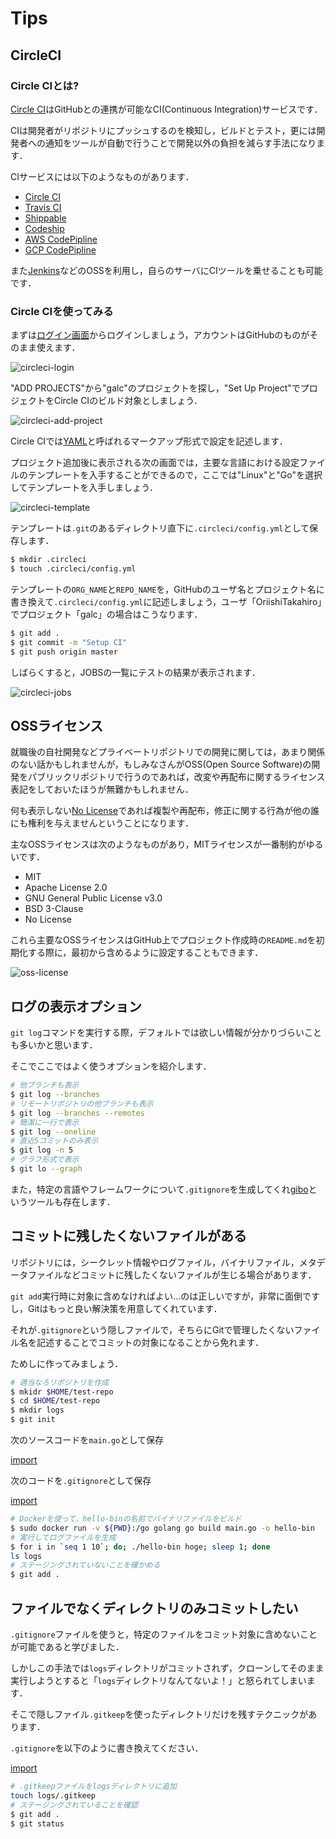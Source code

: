 # Tips

## CircleCI

### Circle CIとは?

[Circle CI](https://circleci.com/)はGitHubとの連携が可能なCI(Continuous Integration)サービスです．

CIは開発者がリポジトリにプッシュするのを検知し，ビルドとテスト，更には開発者への通知をツールが自動で行うことで開発以外の負担を減らす手法になります．

CIサービスには以下のようなものがあります．

- [Circle CI](https://circleci.com/)
- [Travis CI](http://travis-ci.com/)
- [Shippable](https://www.shippable.com/)
- [Codeship](https://www.codeship.io/)
- [AWS CodePipline]()
- [GCP CodePipline]()

また[Jenkins]()などのOSSを利用し，自らのサーバにCIツールを乗せることも可能です．

### Circle CIを使ってみる

まずは[ログイン画面](https://circleci.com/vcs-authorize/)からログインしましょう，アカウントはGitHubのものがそのまま使えます．

![circleci-login](../img/chap5/circleci-login.png)

"ADD PROJECTS"から"galc"のプロジェクトを探し，"Set Up Project"でプロジェクトをCircle CIのビルド対象としましょう．

![circleci-add-project](../img/chap5/circleci-add-project.png)

Circle CIでは[YAML](https://yaml.org/spec/history/2001-05-26.html)と呼ばれるマークアップ形式で設定を記述します．

プロジェクト追加後に表示される次の画面では，主要な言語における設定ファイルのテンプレートを入手することができるので，ここでは"Linux"と"Go"を選択してテンプレートを入手しましょう．

![circleci-template](../img/chap5/circleci-select-template.png)

テンプレートは`.git`のあるディレクトリ直下に`.circleci/config.yml`として保存します．

```sh
$ mkdir .circleci
$ touch .circleci/config.yml
```

テンプレートの`ORG_NAME`と`REPO_NAME`を，GitHubのユーザ名とプロジェクト名に書き換えて`.circleci/config.yml`に記述しましょう，ユーザ「OriishiTakahiro」でプロジェクト「galc」の場合はこうなります．

```sh
$ git add .
$ git commit -m "Setup CI"
$ git push origin master
```

しばらくすると，JOBSの一覧にテストの結果が表示されます．

![circleci-jobs](../img/chap5/circleci-jobs.png)

## OSSライセンス

就職後の自社開発などプライベートリポジトリでの開発に関しては，あまり関係のない話かもしれませんが，もしみなさんがOSS(Open Source Software)の開発をパブリックリポジトリで行うのであれば，改変や再配布に関するライセンス表記をしておいたほうが無難かもしれません．

何も表示しない[No License](https://choosealicense.com/no-permission/)であれば複製や再配布，修正に関する行為が他の誰にも権利を与えませんということになります．

主なOSSライセンスは次のようなものがあり，MITライセンスが一番制約がゆるいです．

- MIT
- Apache License 2.0
- GNU General Public License v3.0
- BSD 3-Clause
- No License

これら主要なOSSライセンスはGitHub上でプロジェクト作成時の`README.md`を初期化する際に，最初から含めるように設定することもできます．

![oss-license](../img/chap5/oss-license.png)

## ログの表示オプション

`git log`コマンドを実行する際，デフォルトでは欲しい情報が分かりづらいことも多いかと思います．

そこでここではよく使うオプションを紹介します．

```sh
# 他ブランチも表示
$ git log --branches
# リモートリポジトリの他ブランチも表示
$ git log --branches --remotes
# 簡潔に一行で表示
$ git log --oneline
# 直近5コミットのみ表示
$ git log -n 5
# グラフ形式で表示
$ git lo --graph
```

また，特定の言語やフレームワークについて`.gitignore`を生成してくれ[gibo](https://github.com/simonwhitaker/gibo)というツールも存在します．

## コミットに残したくないファイルがある

リポジトリには，シークレット情報やログファイル，バイナリファイル，メタデータファイルなどコミットに残したくないファイルが生じる場合があります．

`git add`実行時に対象に含めなければよい...のは正しいですが，非常に面倒ですし，Gitはもっと良い解決策を用意してくれています．

それが`.gitignore`という隠しファイルで，そちらにGitで管理したくないファイル名を記述することでコミットの対象になることから免れます．

ためしに作ってみましょう．

```sh
# 適当なろリポジトリを作成
$ mkidr $HOME/test-repo
$ cd $HOME/test-repo
$ mkdir logs
$ git init
```

次のソースコードを`main.go`として保存

[import](../src/chap5/main.go)

次のコードを`.gitignore`として保存

[import](../src/chap5/gitignore)

```sh
# Dockerを使って，hello-binの名前でバイナリファイルをビルド
$ sudo docker run -v ${PWD}:/go golang go build main.go -o hello-bin 
# 実行してログファイルを生成
$ for i in `seq 1 10`; do; ./hello-bin hoge; sleep 1; done
ls logs
# ステージングされていないことを確かめる
$ git add .
```


## ファイルでなくディレクトリのみコミットしたい

`.gitignore`ファイルを使うと，特定のファイルをコミット対象に含めないことが可能であると学びました．

しかしこの手法では`logs`ディレクトリがコミットされず，クローンしてそのまま実行しようとすると「`logs`ディレクトリなんてないよ！」と怒られてしまいます．

そこで隠しファイル`.gitkeep`を使ったディレクトリだけを残すテクニックがあります．

`.gitignore`を以下のように書き換えてください．

[import](../src/chap5/gitignore-keep)

```sh
# .gitkeepファイルをlogsディレクトリに追加
touch logs/.gitkeep
# ステージングされていることを確認
$ git add .
$ git status
```
